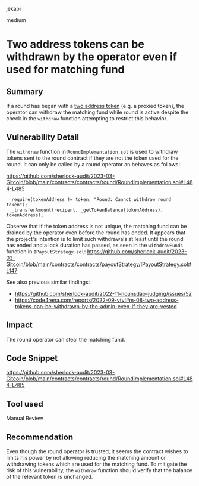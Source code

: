 jekapi

medium

# Two address tokens can be withdrawn by the operator even if used for matching fund

## Summary
If a round has began with a [two address token](https://github.com/d-xo/weird-erc20#multiple-token-addresses) (e.g. a proxied token), the operator can withdraw the matching fund while round is active despite the check in the `withdraw` function attempting to restrict this behavior.

## Vulnerability Detail
The `withdraw` function in `RoundImplementation.sol` is used to withdraw tokens sent to the round contract if they are not the token used for the round. It can only be called by a round operator an behaves as follows:

https://github.com/sherlock-audit/2023-03-Gitcoin/blob/main/contracts/contracts/round/RoundImplementation.sol#L484-L485
```solidity
  require(tokenAddress != token, "Round: Cannot withdraw round token");
  _transferAmount(recipent, _getTokenBalance(tokenAddress), tokenAddress);
```

Observe that if the token address is not unique, the matching fund can be drained by the operator even before the round has ended. It appears that the project's intention is to limit such withdrawals at least until the round has ended and a lock duration has passed, as seen in the `withdrawFunds` function in `IPayoutStrategy.sol`: https://github.com/sherlock-audit/2023-03-Gitcoin/blob/main/contracts/contracts/payoutStrategy/IPayoutStrategy.sol#L147

See also previous similar findings:
- https://github.com/sherlock-audit/2022-11-nounsdao-judging/issues/52
- https://code4rena.com/reports/2022-09-vtvl#m-08-two-address-tokens-can-be-withdrawn-by-the-admin-even-if-they-are-vested

## Impact
The round operator can steal the matching fund.

## Code Snippet
https://github.com/sherlock-audit/2023-03-Gitcoin/blob/main/contracts/contracts/round/RoundImplementation.sol#L484-L485

## Tool used
Manual Review

## Recommendation
Even though the round operator is trusted, it seems the contract wishes to limits his power by not allowing reducing the matching amount or withdrawing tokens which are used for the matching fund. To mitigate the risk of this vulnerability, the `withdraw` function should verify that the balance of the relevant token is unchanged.